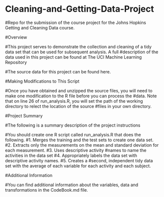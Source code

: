 # Cleaning-and-Getting-Data-Project

#Repo for the submission of the course project for the Johns Hopkins Getting and Cleaning Data course.

#Overview

#This project serves to demonstrate the collection and cleaning of a tidy data set that can be used for subsequent analysis. A full #description of the data used in this project can be found at The UCI Machine Learning Repository

#The source data for this project can be found here.

#Making Modifications to This Script

#Once you have obtained and unzipped the source files, you will need to make one modification to the R file before you can process the #data. Note that on line 26 of run_analysis.R, you will set the path of the working directory to relect the location of the source #files in your own directory.

#Project Summary

#The following is a summary description of the project instructions

#You should create one R script called run_analysis.R that does the following. 
#1. Merges the training and the test sets to create one data set. 
#2. Extracts only the measurements on the mean and standard deviation for each measurement. 
#3. Uses descriptive activity #names to name the activities in the data set 
#4. Appropriately labels the data set with descriptive activity names. 
#5. Creates a #second, independent tidy data set with the average of each variable for each activity and each subject.

#Additional Information

#You can find additional information about the variables, data and transformations in the CodeBook.md file.
